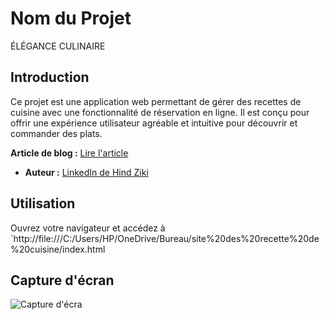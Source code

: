 # Nom du Projet
 ÉLÉGANCE CULINAIRE

## Introduction
Ce projet est une application web permettant de gérer des recettes de cuisine avec une fonctionnalité de réservation en ligne. Il est conçu pour offrir une expérience utilisateur agréable et intuitive pour découvrir et commander des plats.

**Article de blog :** [Lire l'article](https://www.linkedin.com/posts/hind-ziki-0b0488275_webdevelopment-portfolio-html-activity-7240260357854826496-usVb?utm_source=share&utm_medium=member_desktop)
- **Auteur :** [LinkedIn de Hind Ziki](www.linkedin.com/in/hind-ziki-0b0488275)

## Utilisation
Ouvrez votre navigateur et accédez à `http://file:///C:/Users/HP/OneDrive/Bureau/site%20des%20recette%20de%20cuisine/index.html

## Capture d'écran

![Capture d'écra](/fichier/Images/capture1.png)
